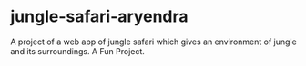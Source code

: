 # jungle-safari-aryendra
A project of a web app of jungle safari which gives an environment of jungle and its surroundings. A Fun Project.
